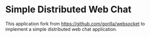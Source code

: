 # Simple Distributed Web Chat

This application fork from https://github.com/gorilla/websocket to implement a simple distributed web chat application.

